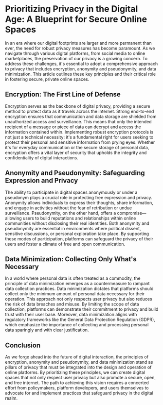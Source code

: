 # Prioritizing Privacy in the Digital Age: A Blueprint for Secure Online Spaces

In an era where our digital footprints are larger and more permanent than ever, the need for robust privacy measures has become paramount. As we navigate through various digital platforms, from social media to online marketplaces, the preservation of our privacy is a growing concern. To address these challenges, it's essential to adopt a comprehensive approach to privacy that includes encryption, anonymity and pseudonymity, and data minimization. This article outlines these key principles and their critical role in fostering secure, private online spaces.

## Encryption: The First Line of Defense

Encryption serves as the backbone of digital privacy, providing a secure method to protect data as it travels across the internet. Strong end-to-end encryption ensures that communication and data storage are shielded from unauthorized access and surveillance. This means that only the intended recipient of a message or piece of data can decrypt and access the information contained within. Implementing robust encryption protocols is not just a technical necessity; it's a fundamental right for users seeking to protect their personal and sensitive information from prying eyes. Whether it's for everyday communication or the secure storage of personal data, encryption offers a vital layer of security that upholds the integrity and confidentiality of digital interactions.

## Anonymity and Pseudonymity: Safeguarding Expression and Privacy

The ability to participate in digital spaces anonymously or under a pseudonym plays a crucial role in protecting free expression and privacy. Anonymity allows individuals to express their thoughts, share information, and engage in activities without the fear of retribution or undue surveillance. Pseudonymity, on the other hand, offers a compromise—allowing users to build reputations and relationships within online communities without disclosing their real identities. Both anonymity and pseudonymity are essential in environments where political dissent, sensitive discussions, or personal exploration take place. By supporting these modes of participation, platforms can safeguard the privacy of their users and foster a climate of free and open communication.

## Data Minimization: Collecting Only What's Necessary

In a world where personal data is often treated as a commodity, the principle of data minimization emerges as a countermeasure to rampant data collection practices. Data minimization dictates that platforms should collect only the minimum amount of personal data necessary for their operation. This approach not only respects user privacy but also reduces the risk of data breaches and misuse. By limiting the scope of data collection, platforms can demonstrate their commitment to privacy and build trust with their user base. Moreover, data minimization aligns with regulatory frameworks like the General Data Protection Regulation (GDPR), which emphasize the importance of collecting and processing personal data sparingly and with clear justification.

## Conclusion

As we forge ahead into the future of digital interaction, the principles of encryption, anonymity and pseudonymity, and data minimization stand as pillars of privacy that must be integrated into the design and operation of online platforms. By prioritizing these principles, we can create digital spaces that not only respect user privacy but also promote a secure, open, and free internet. The path to achieving this vision requires a concerted effort from policymakers, platform developers, and users themselves to advocate for and implement practices that safeguard privacy in the digital realm.